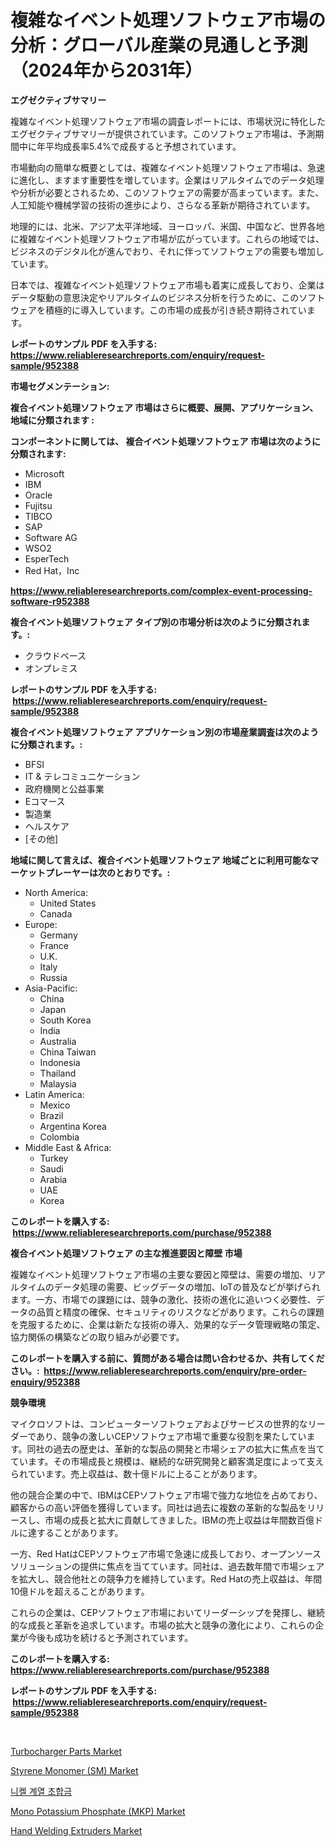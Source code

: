 <p><h1>複雑なイベント処理ソフトウェア市場の分析：グローバル産業の見通しと予測（2024年から2031年）</h1></p><p><strong>エグゼクティブサマリー</strong></p>
<p><p>複雑なイベント処理ソフトウェア市場の調査レポートには、市場状況に特化したエグゼクティブサマリーが提供されています。このソフトウェア市場は、予測期間中に年平均成長率5.4%で成長すると予想されています。</p><p>市場動向の簡単な概要としては、複雑なイベント処理ソフトウェア市場は、急速に進化し、ますます重要性を増しています。企業はリアルタイムでのデータ処理や分析が必要とされるため、このソフトウェアの需要が高まっています。また、人工知能や機械学習の技術の進歩により、さらなる革新が期待されています。</p><p>地理的には、北米、アジア太平洋地域、ヨーロッパ、米国、中国など、世界各地に複雑なイベント処理ソフトウェア市場が広がっています。これらの地域では、ビジネスのデジタル化が進んでおり、それに伴ってソフトウェアの需要も増加しています。</p><p>日本では、複雑なイベント処理ソフトウェア市場も着実に成長しており、企業はデータ駆動の意思決定やリアルタイムのビジネス分析を行うために、このソフトウェアを積極的に導入しています。この市場の成長が引き続き期待されています。</p></p>
<p><strong>レポートのサンプル PDF を入手する: <a href="https://www.reliableresearchreports.com/enquiry/request-sample/952388">https://www.reliableresearchreports.com/enquiry/request-sample/952388</a></strong></p>
<p><strong>市場セグメンテーション:</strong></p>
<p><strong> 複合イベント処理ソフトウェア 市場はさらに概要、展開、アプリケーション、地域に分類されます :</strong></p>
<p><strong>コンポーネントに関しては、 複合イベント処理ソフトウェア 市場は次のように分類されます: &nbsp;</strong></p>
<p><ul><li>Microsoft</li><li>IBM</li><li>Oracle</li><li>Fujitsu</li><li>TIBCO</li><li>SAP</li><li>Software AG</li><li>WSO2</li><li>EsperTech</li><li>Red Hat，Inc</li></ul></p>
<p><strong><a href="https://www.reliableresearchreports.com/complex-event-processing-software-r952388">https://www.reliableresearchreports.com/complex-event-processing-software-r952388</a></strong></p>
<p><strong> 複合イベント処理ソフトウェア タイプ別の市場分析は次のように分類されます。:</strong></p>
<p><ul><li>クラウドベース</li><li>オンプレミス</li></ul></p>
<p><strong>レポートのサンプル PDF を入手する: &nbsp;<a href="https://www.reliableresearchreports.com/enquiry/request-sample/952388">https://www.reliableresearchreports.com/enquiry/request-sample/952388</a></strong></p>
<p><strong> 複合イベント処理ソフトウェア アプリケーション別の市場産業調査は次のように分類されます。:</strong></p>
<p><ul><li>BFSI</li><li>IT & テレコミュニケーション</li><li>政府機関と公益事業</li><li>Eコマース</li><li>製造業</li><li>ヘルスケア</li><li>[その他]</li></ul></p>
<p><strong>地域に関して言えば、複合イベント処理ソフトウェア 地域ごとに利用可能なマーケットプレーヤーは次のとおりです。:</strong></p>
<p><ul>
    <li>
        North America:
        <ul>
            <li>United States</li>
            <li>Canada</li>
        </ul>
    </li>
    <li>
        Europe:
        <ul>
            <li>Germany</li>
            <li>France</li>
            <li>U.K.</li>
            <li>Italy</li>
            <li>Russia</li>
        </ul>
    </li>
    <li>
        Asia-Pacific:
        <ul>
            <li>China</li>
            <li>Japan</li>
            <li>South Korea</li>
            <li>India</li>
            <li>Australia</li>
            <li>China Taiwan</li>
            <li>Indonesia</li>
            <li>Thailand</li>
            <li>Malaysia</li>
        </ul>
    </li>
    <li>
        Latin America:
        <ul>
            <li>Mexico</li>
            <li>Brazil</li>
            <li>Argentina Korea</li>
            <li>Colombia</li>
        </ul>
    </li>
    <li>
        Middle East & Africa:
        <ul>
            <li>Turkey</li>
            <li>Saudi</li>
            <li>Arabia</li>
            <li>UAE</li>
            <li>Korea</li>
        </ul>
    </li>
    </ul></p>
<p><strong>このレポートを購入する: &nbsp;<a href="https://www.reliableresearchreports.com/purchase/952388">https://www.reliableresearchreports.com/purchase/952388</a></strong></p>
<p><strong>複合イベント処理ソフトウェア の主な推進要因と障壁 市場</strong></p>
<p><p>複雑なイベント処理ソフトウェア市場の主要な要因と障壁は、需要の増加、リアルタイムのデータ処理の需要、ビッグデータの増加、IoTの普及などが挙げられます。一方、市場での課題には、競争の激化、技術の進化に追いつく必要性、データの品質と精度の確保、セキュリティのリスクなどがあります。これらの課題を克服するために、企業は新たな技術の導入、効果的なデータ管理戦略の策定、協力関係の構築などの取り組みが必要です。</p></p>
<p><strong>このレポートを購入する前に、質問がある場合は問い合わせるか、共有してください。:&nbsp; <a href="https://www.reliableresearchreports.com/enquiry/pre-order-enquiry/952388">https://www.reliableresearchreports.com/enquiry/pre-order-enquiry/952388</a></strong></p>
<p><strong>競争環境</strong></p>
<p><p>マイクロソフトは、コンピューターソフトウェアおよびサービスの世界的なリーダーであり、競争の激しいCEPソフトウェア市場で重要な役割を果たしています。同社の過去の歴史は、革新的な製品の開発と市場シェアの拡大に焦点を当てています。その市場成長と規模は、継続的な研究開発と顧客満足度によって支えられています。売上収益は、数十億ドルに上ることがあります。</p><p>他の競合企業の中で、IBMはCEPソフトウェア市場で強力な地位を占めており、顧客からの高い評価を獲得しています。同社は過去に複数の革新的な製品をリリースし、市場の成長と拡大に貢献してきました。IBMの売上収益は年間数百億ドルに達することがあります。</p><p>一方、Red HatはCEPソフトウェア市場で急速に成長しており、オープンソースソリューションの提供に焦点を当てています。同社は、過去数年間で市場シェアを拡大し、競合他社との競争力を維持しています。Red Hatの売上収益は、年間10億ドルを超えることがあります。</p><p>これらの企業は、CEPソフトウェア市場においてリーダーシップを発揮し、継続的な成長と革新を追求しています。市場の拡大と競争の激化により、これらの企業が今後も成功を続けると予測されています。</p></p>
<p><strong>このレポートを購入する: &nbsp; <a href="https://www.reliableresearchreports.com/purchase/952388">https://www.reliableresearchreports.com/purchase/952388</a></strong></p>
<p><strong>レポートのサンプル PDF を入手する: &nbsp;<a href="https://www.reliableresearchreports.com/enquiry/request-sample/952388">https://www.reliableresearchreports.com/enquiry/request-sample/952388</a></strong><strong></strong></p>
<p>&nbsp;</p>
<p><p><a href="https://view.publitas.com/reportprime-1/turbocharger-parts-market-furnishes-information-on-market-share-market-trends-and-market-growth/">Turbocharger Parts Market</a></p><p><a href="https://issuu.com/reportprime-2/docs/styrene-monomer-sm-market-size-2030.pptx">Styrene Monomer (SM) Market</a></p><p><a href="https://github.com/rcabello548/Market-Research-Report-List-1/blob/main/240131841304.md">니켈 계열 초합금</a></p><p><a href="https://issuu.com/reportprime-2/docs/mono-potassium-phosphate-mkp-market-size-2030.pptx">Mono Potassium Phosphate (MKP) Market</a></p><p><a href="https://github.com/luckyshygirl/Market-Research-Report-List-4/blob/main/hand-welding-extruders-market.md">Hand Welding Extruders Market</a></p></p>